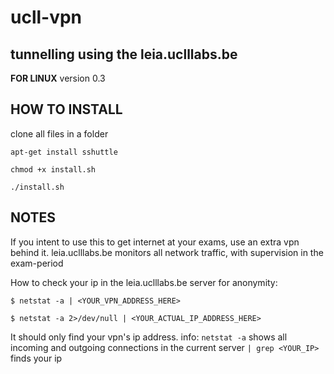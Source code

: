 # ucll-vpn
tunnelling using the leia.uclllabs.be
-----------------------------------------
**FOR LINUX**
version 0.3

HOW TO INSTALL
---------------
clone all files in a folder
```
apt-get install sshuttle
```
```
chmod +x install.sh
```
```
./install.sh
```
NOTES
-----------
If you intent to use this to get internet at your exams, use an extra vpn behind it.
leia.uclllabs.be monitors all network traffic, with supervision in the exam-period


How to check your ip in the leia.uclllabs.be server for anonymity:
```
$ netstat -a | <YOUR_VPN_ADDRESS_HERE>
```
```
$ netstat -a 2>/dev/null | <YOUR_ACTUAL_IP_ADDRESS_HERE>
```
It should only find your vpn's ip address.
info: 
```netstat -a``` shows all incoming and outgoing connections in the current server
```| grep <YOUR_IP>``` finds your ip    
